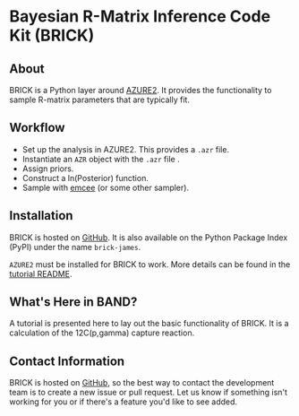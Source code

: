 # Bayesian R-Matrix Inference Code Kit (BRICK)

## About

BRICK is a Python layer around [AZURE2](http://azure.nd.edu). It provides
the functionality to sample R-matrix parameters that are typically fit.

## Workflow

* Set up the analysis in AZURE2. This provides a `.azr` file.
* Instantiate an `AZR` object with the `.azr` file .
* Assign priors.
* Construct a ln(Posterior) function.
* Sample with [emcee](https://emcee.readthedocs.io/en/stable/) (or some other
  sampler).

## Installation

BRICK is hosted on [GitHub](https://github.com/odell/brick). It is also
available on the Python Package Index (PyPI) under the name `brick-james`.

`AZURE2` must be installed for BRICK to work. More details can be found in the
[tutorial README](tutorial/README.md).

## What's Here in BAND?

A tutorial is presented here to lay out the basic functionality of BRICK. It is
a calculation of the 12C(p,gamma) capture reaction.

## Contact Information

BRICK is hosted on [GitHub](https://github.com/odell/brick), so the best way to
contact the development team is to create a new issue or pull request. Let us
know if something isn't working for you or if there's a feature you'd like to
see added.
